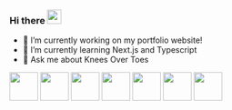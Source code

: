 ### Hi there <img src="https://github.com/rahulkarda/rahulkarda/blob/main/wave.gif?raw=true" width="25">

- 🔭 I’m currently working on my portfolio website!
- 🌱 I’m currently learning Next.js and Typescript
- 💬 Ask me about Knees Over Toes

<img height=50 src="https://icongr.am/devicon/javascript-original.svg?size=128&color=currentColor" /> <img height=50 src="https://icongr.am/devicon/postgresql-original.svg?size=128&color=currentColor" /> <img height=50 src="https://cdn.jsdelivr.net/gh/devicons/devicon/icons/html5/html5-original.svg" /> <img height=50 src="https://cdn.jsdelivr.net/gh/devicons/devicon/icons/css3/css3-original.svg" /> <img height=50 src="https://cdn.jsdelivr.net/gh/devicons/devicon/icons/react/react-original.svg" /> <img height=50 src="https://cdn.jsdelivr.net/gh/devicons/devicon/icons/git/git-plain.svg" /> <img height=50 src="https://cdn.jsdelivr.net/gh/devicons/devicon/icons/github/github-original.svg" />

<!--
- 📫 How to reach me: ...
- ⚡ Fun fact: ...
-->
